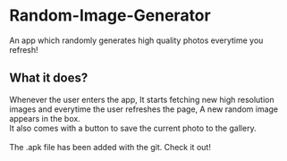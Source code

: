 # Random-Image-Generator
An app which randomly generates high quality photos everytime you refresh!

## What it does?
Whenever the user enters the app, It starts fetching new high resolution images and everytime the user refreshes the page, A new random image appears in the box.
</br>
It also comes with a button to save the current photo to the gallery.
</br>
</br>
The .apk file has been added with the git. Check it out!
